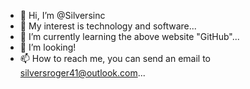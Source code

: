 - 👋 Hi, I’m @Silversinc
- 👀 My interest is technology and software...
- 🌱 I’m currently learning the above website "GitHub"...
- 💞️ I’m looking!
- 📫 How to reach me, you can send an email to silversroger41@outlook.com...

<!---
Silversinc/Silversinc is a ✨ special ✨ repository because its `README.md` (this file) appears on your GitHub profile.
You can click the Preview link to take a look at your changes.
--->
